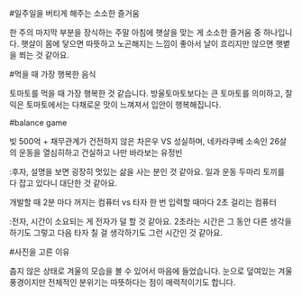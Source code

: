 #일주일을 버티게 해주는 소소한 즐거움

한 주의 마지막 부분을 장식하는 주말 아침에 햇살을 맞는 게 소소한 즐거움 중 하나입니다. 햇살이 몸에 닿으면 따뜻하고 노곤해지는 느낌이 좋아서 날이 흐리지만 않으면 햇볕을 쬐는 것 같아요.

#먹을 때 가장 행복한 음식

토마토를 먹을 때 가장 행복한 것 같습니다. 방울토마토보다는 큰 토마토를 의미하고, 잘 익은 토마토에서는 다채로운 맛이 느껴져서 입안이 행복해집니다.

#balance game

빚 500억 + 채무관계가 건전하지 않은 차은우 VS 성실하며, 네카라쿠베 소속인 26살의 운동을 열심히하고 건실하고 나만 바라보는 유정빈

:후자, 설명을 보면 굉장히 멋있는 삶을 사는 분인 것 같아요. 일과 운동 두마리 토끼를 다 잡고 있다니 대단한 것 같아요.

개발할 때 2분 마다 꺼지는 컴퓨터 vs 타자 한 번 입력할 때마다 2초 걸리는 컴퓨터

:전자, 시간이 소요되는 게 전자가 덜 할 것 같아요. 2초라는 시간은 그 동안 다른 생각을 하기도 그렇고 다음 타자 칠 걸 생각하기도 그런 시간인 것 같아요. 

#사진을 고른 이유

춥지 않은 상태로 겨울의 모습을 볼 수 있어서 마음에 들었습니다. 눈으로 덮여있는 겨울 풍경이지만 전체적인 분위기는 따뜻하다는 점이 매력적이기도 합니다.



<!---
snowhite78/snowhite78 is a ✨ special ✨ repository because its `README.md` (this file) appears on your GitHub profile.
You can click the Preview link to take a look at your changes.
--->
